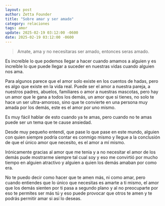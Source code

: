 ```yaml
---
layout: post
author: Zetta Founder
title: "Sobre amar y ser amado"
category: relaciones
tags: amor
update: 2025-02-19 03:12:00 -0600
date: 2025-02-19 03:12:00 -0600
---
```

> Amate, ama y no necesitaras ser amado, entonces seras amado.

Es increíble lo que podemos llegar a hacer cuando amamos a alguien y es increíble lo que puede llegar a suceder en nuestras vidas cuando alguien nos ama.

Para algunos parece que el amor solo existe en los cuentos de hadas, pero es algo que existe en la vida real. Puede ser el amor a nuestra pareja, a nuestros padres, abuelos, familiares o amor a nuestras mascotas, pero hay un amor que le gana a todos los demás, un amor que si tienes, no solo te hace un ser ultra-amoroso, sino que te convierte en una persona muy amada por los demás, este es el amor por uno mismo.

Es muy fácil hablar de esto cuando ya te amas, pero cuando no te amas puede ser un tema que te cause ansiedad.

Desde muy pequeño entendí, que pase lo que pase en este mundo, alguien con quien siempre podría contar es conmigo mismo y llegue a la conclusión de que el único amor que necesito, es el amor a mí mismo.

Irónicamente gracias al amor que me tenia y a no necesitar el amor de los demás pude mostrarme siempre tal cual soy y eso me convirtió por mucho tiempo en alguien atractivo y alguien a quien los demás amaban por como era.

No te puedo decir como hacer que te amen más, ni como amar, pero cuando entiendes que lo único que necesitas es amarte a ti mismo, el amor que los demás sienten por ti pasa a segundo plano y al no preocuparte por eso te permites ser más tú y eso puede provocar que otros te amen y te podrás permitir amar si así lo deseas.